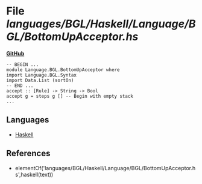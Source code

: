 # File _languages/BGL/Haskell/Language/BGL/BottomUpAcceptor.hs_
**[GitHub](https://github.com/softlang/yas/blob/master/languages/BGL/Haskell/Language/BGL/BottomUpAcceptor.hs)**
```
-- BEGIN ...
module Language.BGL.BottomUpAcceptor where
import Language.BGL.Syntax
import Data.List (sortOn)
-- END ...
accept :: [Rule] -> String -> Bool
accept g = steps g [] -- Begin with empty stack
...
```

## Languages
* [Haskell](../languages/Haskell.md)

## References
* elementOf('languages/BGL/Haskell/Language/BGL/BottomUpAcceptor.hs',haskell(text))
